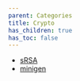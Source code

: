 ```yaml
---
parent: Categories
title: Crypto
has_children: true
has_toc: false
---
```


* [sRSA](sRSA.md)
* [minigen](minigen.md)
